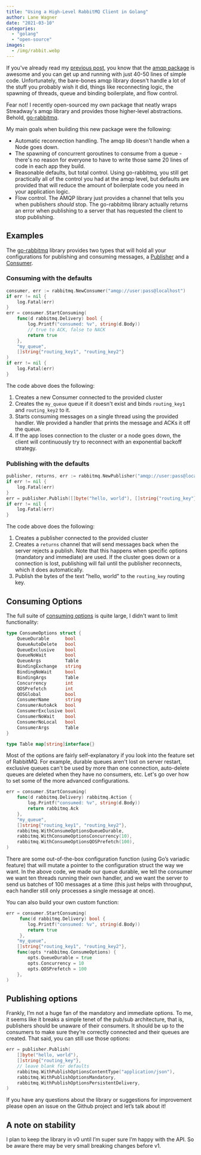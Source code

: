 ```yaml
---
title: "Using a High-Level RabbitMQ Client in Golang"
author: Lane Wagner
date: "2021-03-10"
categories: 
  - "golang"
  - "open-source"
images:
  - /img/rabbit.webp
---
```


If you've already read my [previous post](https://qvault.io/2020/04/29/connecting-to-rabbitmq-in-golang/), you know that the [amqp package](https://github.com/streadway/amqp) is awesome and you can get up and running with just 40-50 lines of simple code. Unfortunately, the bare-bones amqp library doesn't handle a lot of the stuff you probably wish it did, things like reconnecting logic, the spawning of threads, queue and binding boilerplate, and flow control.

Fear not! I recently open-sourced my own package that neatly wraps Streadway's amqp library and provides those higher-level abstractions. Behold, [go-rabbitmq](https://github.com/wagslane/go-rabbitmq).

My main goals when building this new package were the following:

- Automatic reconnection handling. The amqp lib doesn't handle when a Node goes down.
- The spawning of concurrent goroutines to consume from a queue - there's no reason for everyone to have to write those same 20 lines of code in each app they build.
- Reasonable defaults, but total control. Using go-rabbitmq, you still get practically all of the control you had at the amqp level, but defaults are provided that will reduce the amount of boilerplate code you need in your application logic.
- Flow control. The AMQP library just provides a channel that tells you when publishers _should_ stop. The go-rabbitmq library actually returns an error when publishing to a server that has requested the client to stop publishing.

## Examples

The [go-rabbitmq](https://github.com/wagslane/go-rabbitmq) library provides two types that will hold all your configurations for publishing and consuming messages, a [Publisher](https://pkg.go.dev/github.com/wagslane/go-rabbitmq?utm_source=godoc#Publisher) and a [Consumer](https://pkg.go.dev/github.com/wagslane/go-rabbitmq?utm_source=godoc#Consumer).

### Consuming with the defaults

```go
consumer, err := rabbitmq.NewConsumer("amqp://user:pass@localhost")
if err != nil {
    log.Fatal(err)
}
err = consumer.StartConsuming(
    func(d rabbitmq.Delivery) bool {
        log.Printf("consumed: %v", string(d.Body))
        // true to ACK, false to NACK
        return true
    },
    "my_queue",
    []string{"routing_key1", "routing_key2"}
)
if err != nil {
    log.Fatal(err)
}
```

The code above does the following:

1. Creates a new Consumer connected to the provided cluster
2. Creates the `my_queue` queue if it doesn't exist and binds `routing_key1` and `routing_key2` to it.
3. Starts consuming messages on a single thread using the provided handler. We provided a handler that prints the message and ACKs it off the queue.
4. If the app loses connection to the cluster or a node goes down, the client will continuously try to reconnect with an exponential backoff strategy.

### Publishing with the defaults

```go
publisher, returns, err := rabbitmq.NewPublisher("amqp://user:pass@localhost")
if err != nil {
    log.Fatal(err)
}
err = publisher.Publish([]byte("hello, world"), []string{"routing_key"})
if err != nil {
    log.Fatal(err)
}
```

The code above does the following:

1. Creates a publisher connected to the provided cluster
2. Creates a `returns` channel that will send messages back when the server rejects a publish. Note that this happens when specific options (mandatory and immediate) are used. If the cluster goes down or a connection is lost, publishing will fail until the publisher reconnects, which it does automatically.
3. Publish the bytes of the text "hello, world" to the `routing_key` routing key.

## Consuming Options

The full suite of [consuming options](https://pkg.go.dev/github.com/wagslane/go-rabbitmq?utm_source=godoc#ConsumeOptions) is quite large, I didn't want to limit functionality:

```go
type ConsumeOptions struct {
    QueueDurable      bool
    QueueAutoDelete   bool
    QueueExclusive    bool
    QueueNoWait       bool
    QueueArgs         Table
    BindingExchange   string
    BindingNoWait     bool
    BindingArgs       Table
    Concurrency       int
    QOSPrefetch       int
    QOSGlobal         bool
    ConsumerName      string
    ConsumerAutoAck   bool
    ConsumerExclusive bool
    ConsumerNoWait    bool
    ConsumerNoLocal   bool
    ConsumerArgs      Table
}

type Table map[string]interface{}
```

Most of the options are fairly self-explanatory if you look into the feature set of RabbitMQ. For example, durable queues aren't lost on server restart, exclusive queues can't be used by more than one connection, auto-delete queues are deleted when they have no consumers, etc. Let's go over how to set some of the more advanced configurations.

```go
err = consumer.StartConsuming(
    func(d rabbitmq.Delivery) rabbitmq.Action {
        log.Printf("consumed: %v", string(d.Body))
        return rabbitmq.Ack
    },
    "my_queue",
    []string{"routing_key1", "routing_key2"},
    rabbitmq.WithConsumeOptionsQueueDurable,
    rabbitmq.WithConsumeOptionsConcurrency(10),
    rabbitmq.WithConsumeOptionsQOSPrefetch(100),
)
```

There are some out-of-the-box configuration function (using Go’s variadic feature) that will mutate a pointer to the configuration struct the way we want. In the above code, we made our queue durable, we tell the consumer we want ten threads running their own handler, and we want the server to send us batches of 100 messages at a time (this just helps with throughput, each handler still only processes a single message at once).

You can also build your own custom function:

```go
err = consumer.StartConsuming(
     func(d rabbitmq.Delivery) bool {
        log.Printf("consumed: %v", string(d.Body))
        return true
     },
    "my_queue",
    []string{"routing_key1", "routing_key2"},
    func(opts *rabbitmq.ConsumeOptions) {
        opts.QueueDurable = true
        opts.Concurrency = 10
        opts.QOSPrefetch = 100
    },
)
```

## Publishing options

Frankly, I’m not a huge fan of the mandatory and immediate options. To me, it seems like it breaks a simple tenet of the pub/sub architecture, that is, publishers should be unaware of their consumers. It should be up to the consumers to make sure they’re correctly connected and their queues are created. That said, you can still use those options:

```go
err = publisher.Publish(
    []byte("hello, world"),
    []string{"routing_key"},
    // leave blank for defaults
    rabbitmq.WithPublishOptionsContentType("application/json"),
    rabbitmq.WithPublishOptionsMandatory,
    rabbitmq.WithPublishOptionsPersistentDelivery,
)
```

If you have any questions about the library or suggestions for improvement please open an issue on the Github project and let’s talk about it!

## A note on stability

I plan to keep the library in v0 until I’m super sure I’m happy with the API. So be aware there may be very small breaking changes before v1.
